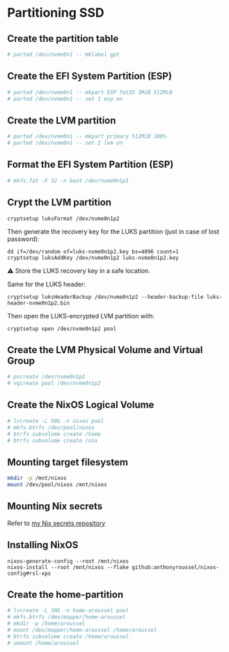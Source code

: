 # Partitioning SSD

## Create the partition table

```bash
# parted /dev/nvme0n1 -- mklabel gpt
```

## Create the EFI System Partition (ESP)

```bash
# parted /dev/nvme0n1 -- mkpart ESP fat32 1MiB 512MiB
# parted /dev/nvme0n1 -- set 1 esp on
```

## Create the LVM partition

```bash
# parted /dev/nvme0n1 -- mkpart primary 512MiB 100%
# parted /dev/nvme0n1 -- set 2 lvm on
```

## Format the EFI System Partition (ESP)

```bash
# mkfs.fat -F 32 -n boot /dev/nvme0n1p1
```

## Crypt the LVM partition

```console
cryptsetup luksFormat /dev/nvme0n1p2
```

Then generate the recovery key for the LUKS partition (just in case of lost password):

```console
dd if=/dev/random of=luks-nvme0n1p2.key bs=4096 count=1
cryptsetup luksAddKey /dev/nvme0n1p2 luks-nvme0n1p2.key
```

:warning: Store the LUKS recovery key in a safe location.

Same for the LUKS header:

```console
cryptsetup luksHeaderBackup /dev/nvme0n1p2 --header-backup-file luks-header-nvme0n1p2.bin
```

Then open the LUKS-encrypted LVM partition with:

```console
cryptsetup open /dev/nvme0n1p2 pool
```

## Create the LVM Physical Volume and Virtual Group

```bash
# pvcreate /dev/nvme0n1p2
# vgcreate pool /dev/nvme0n1p2
```

## Create the NixOS Logical Volume

```bash
# lvcreate -L 50G -n nixos pool
# mkfs.btrfs /dev/pool/nixos
# btrfs subvolume create /home
# btrfs subvolume create /nix
```

## Mounting target filesystem

```bash
mkdir -p /mnt/nixos
mount /dev/pool/nixos /mnt/nixos
```

## Mounting Nix secrets

Refer to [my Nix secrets repository](https://github.com/anthonyroussel/nix-secrets)

## Installing NixOS

```console
nixos-generate-config --root /mnt/nixos
nixos-install --root /mnt/nixos --flake github:anthonyroussel/nixos-config#rsl-xps
```

## Create the home-partition

```bash
# lvcreate -L 30G -n home-aroussel pool
# mkfs.btrfs /dev/mapper/home-aroussel
# mkdir -p /home/aroussel
# mount /dev/mapper/home-aroussel /home/aroussel
# btrfs subvolume create /home/aroussel
# umount /home/aroussel
```
